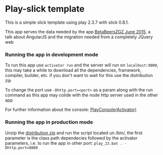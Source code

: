 Play-slick template
=================================

This is a simple slick template using play 2.3.7 with slick 0.8.1.

This app serves the data needed by the app [BetaBeersZGZ June 2015](https://github.com/RecuencoJones/BB062015), a talk about AngularJS and the migration needed from a completely JQuery web

### Running the app in development mode

To run this app use `activator run` and the server will run on `localhost:9000`, this may take a while to download all the dependencies, framework, compiler, builder, etc. if you don't want to wait for this use the distribution zip

To change the port use `-Dhttp.port=<port>` as a param along with the run command as this app may colide with the node http server used in the other app

For further information about the console: [PlayConsole(Activator)](https://www.playframework.com/documentation/2.3.x/PlayConsole)

### Running the app in production mode

Unzip the [distribution zip](play_23-1.0-SNAPSHOT.zip) and run the script located un /bin/, the first parameter is the class path dependecies followed by the activator parameters, i.e. to run the app in other port: `play_23.bat . -Dhttp.port=8080`